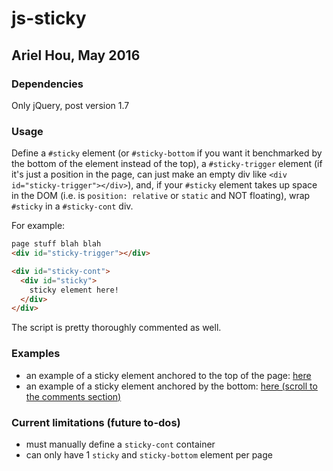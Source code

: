 # js-sticky
## Ariel Hou, May 2016
### Dependencies
Only jQuery, post version 1.7

### Usage
Define a `#sticky` element (or `#sticky-bottom` if you want it benchmarked by the bottom of the element instead of the top), a `#sticky-trigger` element (if it's just a position in the page, can just make an empty div like `<div id="sticky-trigger"></div>`), and, if your `#sticky` element takes up space in the DOM (i.e. is `position: relative` or `static` and NOT floating), wrap `#sticky` in a `#sticky-cont` div.

For example:
```html
page stuff blah blah
<div id="sticky-trigger"></div>

<div id="sticky-cont">
  <div id="sticky">
    sticky element here!
  </div>
</div>
```

The script is pretty thoroughly commented as well.

### Examples
* an example of a sticky element anchored to the top of the page: [here](http://view.arielity.net/about)
* an example of a sticky element anchored by the bottom: [here (scroll to the comments section)](http://view.arielity.net/2016/05/every-serious-contemporary-novel-set-in-nyc/)

### Current limitations (future to-dos)
* must manually define a `sticky-cont` container
* can only have 1 `sticky` and `sticky-bottom` element per page
